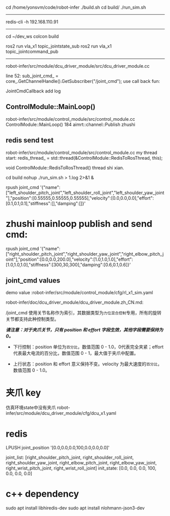 

cd /home/yonsvm/code/robot-infer
./build.sh
cd build/
./run_sim.sh

---
redis-cli -h 192.168.110.91

---
cd ~/dev_ws
colcon build

ros2 run vla_x1 topic_jointstate_sub
ros2 run vla_x1 topic_jointcommand_pub


---





robot-infer/src/module/dcu_driver_module/src/dcu_driver_module.cc

line 52:
sub_joint_cmd_ = core_.GetChannelHandle().GetSubscriber("/joint_cmd");
use call back fun:

JointCmdCallback  add log


## ControlModule::MainLoop()
robot-infer/src/module/control_module/src/control_module.cc
ControlModule::MainLoop()
184  aimrt::channel::Publish zhushi

## redis send test

robot-infer/src/module/control_module/src/control_module.cc
my thread start:
redis_thread_ = std::thread(&ControlModule::RedisToRosThread, this);

void ControlModule::RedisToRosThread()
thread shi xian.

cd build
nohup ./run_sim.sh > 1.log  2>&1 &

rpush joint_cmd '{"name":["left_shoulder_pitch_joint","left_shoulder_roll_joint","left_shoulder_yaw_joint"],"position":[0.55555,0.55555,0.55555],"velocity":[0.0,0.0,0.0],"effort":[0.1,0.1,0.1],"stiffness":[],"damping":[]}'

# zhushi mainloop publish and send cmd:
rpush joint_cmd '{"name":["right_shoulder_pitch_joint","right_shoulder_yaw_joint","right_elbow_pitch_joint"],"position":[0.0,0.0,200.0],"velocity":[1.0,1.0,1.0],"effort":[1.0,1.0,1.0],"stiffness":[300,30,300],"damping":[0.6,0.1,0.6]}'



## joint_cmd values
demo value :robot-infer/src/module/control_module/cfg/rl_x1_sim.yaml


robot-infer/doc/dcu_driver_module/dcu_driver_module.zh_CN.md:

/joint_cmd 使用关节名称作为索引，其数据类型为`力位混合控制`专用，所有的旋转关节都支持此种控制类型。

***请注意：对于夹爪关节，只有 position 和 effort 字段生效，其他字段需要保持为0。***

- 下行控制：position 单位为`百分比`，数值范围 0 - 1.0，0代表完全夹紧；effort 代表最大电流的百分比，数值范围 0 - 1，最大值于夹爪中配置。

- 上行状态：position 和 effort 意义保持不变。velocity 为最大速度的`百分比`，数值范围 0 - 1.0。


# 夹爪 key
仿真环境state中没有夹爪
robot-infer/src/module/dcu_driver_module/cfg/dcu_x1.yaml




# redis

LPUSH joint_position '[0.0,0.0,0.0,100,0.0,0.0,0.0]' 


joint_list: [right_shoulder_pitch_joint, right_shoulder_roll_joint, right_shoulder_yaw_joint, right_elbow_pitch_joint, right_elbow_yaw_joint, right_wrist_pitch_joint, right_wrist_roll_joint]
    init_state: [0.0,   0.0,   0.0,   100,   0.0,   0.0,   0.0]



# c++ dependency
sudo apt install libhiredis-dev
sudo apt install nlohmann-json3-dev
